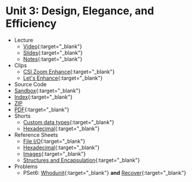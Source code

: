 # Unit 3: Design, Elegance, and Efficiency

* Lecture
  * [Video](https://video.cs50.net/2018/fall/lectures/3/){:target="_blank"}
  * [Slides](https://cdn.cs50.net/2018/fall/lectures/3/lecture3.pdf){:target="_blank"}
  * [Notes](notes){:target="_blank"}
* Clips
  * [CSI Zoom Enhance](https://www.youtube.com/watch?v=i3gv2zOmJiA){:target="_blank"}
  * [Let's Enhance](https://www.youtube.com/watch?v=17MctJPzR8w){:target="_blank"}
 * Source Code
  * [Sandbox](https://sandbox.cs50.io/13f78b0a-70db-4dc3-90f5-87164e38d431){:target="_blank"}
  * [Index](https://cdn.cs50.net/2018/fall/lectures/3/src3/){:target="_blank"}
  * [ZIP](https://cdn.cs50.net/2018/fall/lectures/3/src3.zip)
  * [PDF](https://cdn.cs50.net/2018/fall/lectures/3/src3.pdf){:target="_blank"}
* Shorts
  * [Custom data types](https://www.youtube.com/watch?v=crxfzK3Oc9M){:target="_blank"}
  * [Hexadecimal](https://www.youtube.com/watch?v=8okwMK6htKE){:target="_blank"}
* Reference Sheets
  * [File I/O](https://ap.cs50.school/assets/pdfs/file_io.pdf){:target="_blank"}
  * [Hexadecimal](https://ap.cs50.school/assets/pdfs/hexadecimal.pdf){:target="_blank"}
  * [Images](https://ap.cs50.school/assets/pdfs/images.pdf){:target="_blank"}
  * [Structures and Encapsulation](https://ap.cs50.school/assets/pdfs/structures_and_encapsulation.pdf){:target="_blank"}
* Problems
  * PSet6: [Whodunit](https://docs.cs50.net/2019/ap/problems/whodunit/whodunit.html){:target="_blank"} **and** [Recover](https://docs.cs50.net/2019/ap/problems/recover/recover.html){:target="_blank"}



<!--- 
  * [Pointer Fun with Binky](https://www.youtube.com/watch?v=_d0jFalGxnQ)
  * [Call Stacks](https://www.youtube.com/watch?v=aCPkszeKRa4)
  * [Dynamic Memory Allocation](https://www.youtube.com/watch?v=xa4ugmMDhiE)
  * [File Pointers](https://www.youtube.com/watch?v=-BNy3eEBGt0)
  * [Pointers](https://www.youtube.com/watch?v=8VAhORT0ZW8)
  * [Recursion](https://www.youtube.com/watch?v=nrXIMgInokU)
  * [Bugs and Debugging](https://ap.cs50.school/assets/pdfs/bugs_and_debugging.pdf)
  * [Fifteen](https://docs.cs50.net/2019/ap/problems/fifteen/fifteen.html)
  * [Resize (less comfy)](https://docs.cs50.net/2019/ap/problems/resize/less/resize.html) or [Resize (more comfy)](https://docs.cs50.net/2019/ap/problems/resize/more/resize.html)
--->
